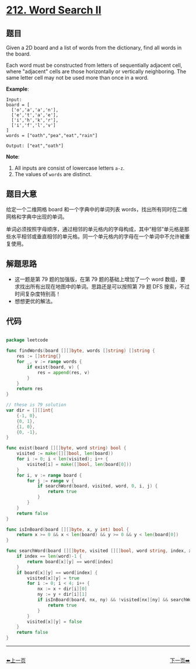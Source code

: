 # [212. Word Search II](https://leetcode.com/problems/word-search-ii/)


## 题目

Given a 2D board and a list of words from the dictionary, find all words in the board.

Each word must be constructed from letters of sequentially adjacent cell, where "adjacent" cells are those horizontally or vertically neighboring. The same letter cell may not be used more than once in a word.

**Example**:

    Input: 
    board = [
      ['o','a','a','n'],
      ['e','t','a','e'],
      ['i','h','k','r'],
      ['i','f','l','v']
    ]
    words = ["oath","pea","eat","rain"]
    
    Output: ["eat","oath"]

**Note**:

1. All inputs are consist of lowercase letters `a-z`.
2. The values of `words` are distinct.

## 题目大意

给定一个二维网格 board 和一个字典中的单词列表 words，找出所有同时在二维网格和字典中出现的单词。

单词必须按照字母顺序，通过相邻的单元格内的字母构成，其中“相邻”单元格是那些水平相邻或垂直相邻的单元格。同一个单元格内的字母在一个单词中不允许被重复使用。


## 解题思路

- 这一题是第 79 题的加强版，在第 79 题的基础上增加了一个 word 数组，要求找出所有出现在地图中的单词。思路还是可以按照第 79 题 DFS 搜索，不过时间复杂度特别高！
- 想想更优的解法。


## 代码

```go

package leetcode

func findWords(board [][]byte, words []string) []string {
    res := []string{}
    for _, v := range words {
        if exist(board, v) {
            res = append(res, v)
        }
    }
    return res
}

// these is 79 solution
var dir = [][]int{
    {-1, 0},
    {0, 1},
    {1, 0},
    {0, -1},
}

func exist(board [][]byte, word string) bool {
    visited := make([][]bool, len(board))
    for i := 0; i < len(visited); i++ {
        visited[i] = make([]bool, len(board[0]))
    }
    for i, v := range board {
        for j := range v {
            if searchWord(board, visited, word, 0, i, j) {
                return true
            }
        }
    }
    return false
}

func isInBoard(board [][]byte, x, y int) bool {
    return x >= 0 && x < len(board) && y >= 0 && y < len(board[0])
}

func searchWord(board [][]byte, visited [][]bool, word string, index, x, y int) bool {
    if index == len(word)-1 {
        return board[x][y] == word[index]
    }
    if board[x][y] == word[index] {
        visited[x][y] = true
        for i := 0; i < 4; i++ {
            nx := x + dir[i][0]
            ny := y + dir[i][1]
            if isInBoard(board, nx, ny) && !visited[nx][ny] && searchWord(board, visited, word, index+1, nx, ny) {
                return true
            }
        }
        visited[x][y] = false
    }
    return false
}


```


----------------------------------------------
<div style="display: flex;justify-content: space-between;align-items: center;">
<p><a href="https://books.halfrost.com/leetcode/ChapterFour/0200~0299/0211.Design-Add-and-Search-Words-Data-Structure/">⬅️上一页</a></p>
<p><a href="https://books.halfrost.com/leetcode/ChapterFour/0200~0299/0213.House-Robber-II/">下一页➡️</a></p>
</div>
